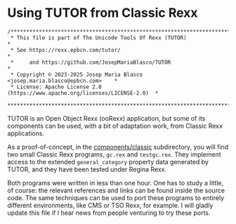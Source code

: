 # Using TUTOR from Classic Rexx

```
/******************************************************************************
 * This file is part of The Unicode Tools Of Rexx (TUTOR)                     *
 * See https://rexx.epbcn.com/tutor/                                          *
 *     and https://github.com/JosepMariaBlasco/TUTOR                          *
 * Copyright © 2023-2025 Josep Maria Blasco <josep.maria.blasco@epbcn.com>    *
 * License: Apache License 2.0 (https://www.apache.org/licenses/LICENSE-2.0)  *
 ******************************************************************************/
```

TUTOR is an Open Object Rexx (ooRexx) application, but some of its components can be used, with a bit of adaptation work, from Classic Rexx applications.

As a proof-of-concept, in the [components/classic](../../components/classic) subdirectory, you will find two small Classic Rexx programs, ``gc.rex`` and
``testgc.rex``. They implement access to the extended ``general_category`` property data generated by TUTOR, and they have been tested under Regina Rexx.

Both programs were written in less than one hour. One has to study a little, of course: the relevant references and links can be found inside the
source code. The same techniques can be used to port these programs to entirely different environments, like CMS or TSO Rexx, for example.
I will gladly update this file if I hear news from people venturing to try these ports.
